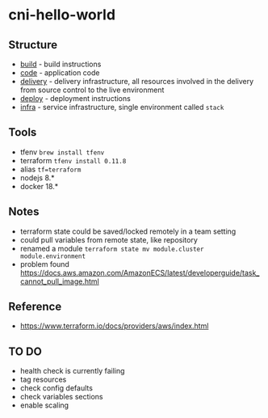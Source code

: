 # cni-hello-world

## Structure
- [build](build) - build instructions
- [code](code) - application code
- [delivery](delivery) - delivery infrastructure, all resources involved in the delivery from source control to the live environment
- [deploy](deploy) - deployment instructions
- [infra](infra) - service infrastructure, single environment called `stack`

## Tools
- tfenv `brew install tfenv`
- terraform `tfenv install 0.11.8`
- alias `tf=terraform`
- nodejs 8.*
- docker 18.*

## Notes
- terraform state could be saved/locked remotely in a team setting
- could pull variables from remote state, like repository
- renamed a module `terraform state mv module.cluster module.environment`
- problem found https://docs.aws.amazon.com/AmazonECS/latest/developerguide/task_cannot_pull_image.html

## Reference
- https://www.terraform.io/docs/providers/aws/index.html

## TO DO
- health check is currently failing
- tag resources
- check config defaults
- check variables sections
- enable scaling
